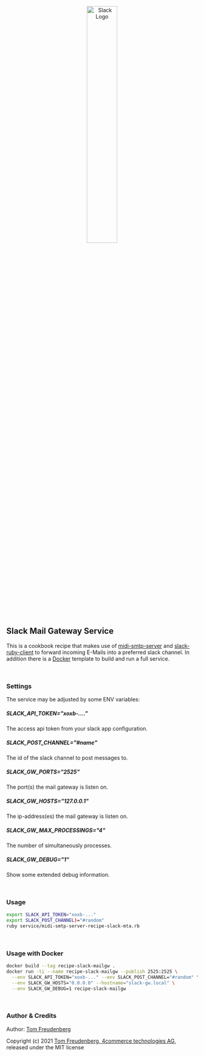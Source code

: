 <p align="center" style="margin-bottom: 2em">
  <img src="https://cdn.brandfolder.io/5H442O3W/at/pl546j-7le8zk-838dm2/Slack_RGB.svg" alt="Slack Logo" width="40%"/>
</p>

<br>

## Slack Mail Gateway Service

This is a cookbook recipe that makes use of [midi-smtp-server](https://github.com/4commerce-technologies-AG/midi-smtp-server) and
[slack-ruby-client](https://github.com/slack-ruby/slack-ruby-client) to forward incoming E-Mails into a preferred slack channel.
In addition there is a [Docker](https://www.docker.io/) template to build and run a full service.

<br>

### Settings

The service may be adjusted by some ENV variables:

##### SLACK_API_TOKEN="xoxb-...."

The access api token from your slack app configuration.

##### SLACK_POST_CHANNEL="#name"

The id of the slack channel to post messages to.

##### SLACK_GW_PORTS="2525"

The port(s) the mail gateway is listen on.

##### SLACK_GW_HOSTS="127.0.0.1"

The ip-address(es) the mail gateway is listen on.

##### SLACK_GW_MAX_PROCESSINGS="4"

The number of simultaneously processes.

##### SLACK_GW_DEBUG="1"

Show some extended debug information.

<br>

### Usage

```sh
export SLACK_API_TOKEN="xoxb-..."
export SLACK_POST_CHANNEL)="#random"
ruby service/midi-smtp-server-recipe-slack-mta.rb
```

<br>

### Usage with Docker

```sh
docker build --tag recipe-slack-mailgw .
docker run -ti --name recipe-slack-mailgw --publish 2525:2525 \
  --env SLACK_API_TOKEN="xoxb-..." --env SLACK_POST_CHANNEL="#random" \
  --env SLACK_GW_HOSTS="0.0.0.0" --hostname="slack-gw.local" \
  --env SLACK_GW_DEBUG=1 recipe-slack-mailgw
```

<br>

### Author & Credits

Author: [Tom Freudenberg](http://about.me/tom.freudenberg)

Copyright (c) 2021 [Tom Freudenberg, 4commerce technologies AG](http://www.4commerce.de/), released under the MIT license
